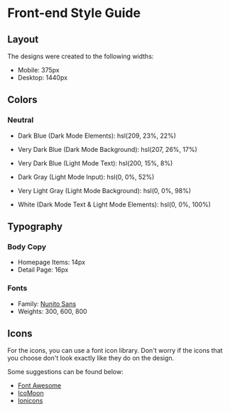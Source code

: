 # Front-end Style Guide

## Layout

The designs were created to the following widths:

- Mobile: 375px
- Desktop: 1440px

## Colors

### Neutral

- Dark Blue (Dark Mode Elements): hsl(209, 23%, 22%)
- Very Dark Blue (Dark Mode Background): hsl(207, 26%, 17%)

- Very Dark Blue (Light Mode Text): hsl(200, 15%, 8%)

- Dark Gray (Light Mode Input): hsl(0, 0%, 52%)

- Very Light Gray (Light Mode Background): hsl(0, 0%, 98%)

- White (Dark Mode Text & Light Mode Elements): hsl(0, 0%, 100%)

## Typography

### Body Copy

- Homepage Items: 14px
- Detail Page: 16px

### Fonts

- Family: [Nunito Sans](https://fonts.google.com/specimen/Nunito+Sans)
- Weights: 300, 600, 800

## Icons

For the icons, you can use a font icon library. Don't worry if the icons that you choose don't look exactly like they do on the design.

Some suggestions can be found below:

- [Font Awesome](https://fontawesome.com)
- [IcoMoon](https://icomoon.io)
- [Ionicons](https://ionicons.com)
